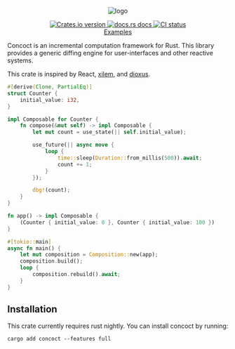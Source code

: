 <p align="center">
  <img alt="logo" src="./logo.png">
</p>

<div align="center">
 <a href="https://crates.io/crates/concoct">
    <img src="https://img.shields.io/crates/v/concoct?style=flat-square"
    alt="Crates.io version" />
  </a>
  <a href="https://docs.rs/concoct">
    <img src="https://img.shields.io/badge/docs-latest-blue.svg?style=flat-square"
      alt="docs.rs docs" />
  </a>
   <a href="https://github.com/concoct-rs/concoct/actions">
    <img src="https://github.com/matthunz/concoct/actions/workflows/rust.yml/badge.svg"
      alt="CI status" />
  </a>
</div>

<div align="center">
 <a href="https://github.com/concoct-rs/concoct/tree/main/concoct_examples">Examples</a>
</div>

Concoct is an incremental computation framework for Rust.
This library provides a generic diffing engine for user-interfaces and other reactive systems.

This crate is inspired by React, [xilem](https://github.com/linebender/xilem), and [dioxus](https://github.com/dioxuslabs/dioxus).

```rust
#[derive(Clone, PartialEq)]
struct Counter {
    initial_value: i32,
}

impl Composable for Counter {
    fn compose(&mut self) -> impl Composable {
        let mut count = use_state(|| self.initial_value);

        use_future(|| async move {
            loop {
                time::sleep(Duration::from_millis(500)).await;
                count += 1;
            }
        });

        dbg!(count);
    }
}

fn app() -> impl Composable {
    (Counter { initial_value: 0 }, Counter { initial_value: 100 })
}

#[tokio::main]
async fn main() {
    let mut composition = Composition::new(app);
    composition.build();
    loop {
        composition.rebuild().await;
    }
}
```

## Installation
This crate currently requires rust nightly.
You can install concoct by running:
```
cargo add concoct --features full
```
